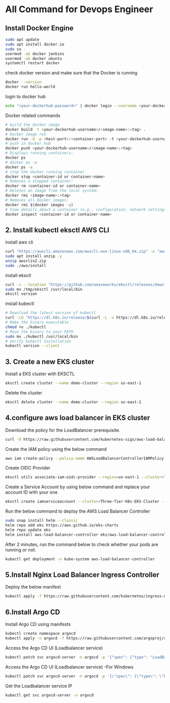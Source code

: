 # All Command for Devops Engineer

## Install Docker Engine
```bash
sudo apt update
sudo apt install docker.io
sudo su -
usermod -aG docker jenkins
usermod -aG docker ubuntu
systemctl restart docker
```
check docker version and make sure that the Docker is running
```bash
docker --version
docker run hello-world
```
login to docker hub
```bash
echo "<your-dockerhub-password>" | docker login --username <your-dockerhub-username> --password-stdin
```
Docker related commands
```bash
# build the docker image
docker build -t <your-dockerhub-username>/<image-name>:<tag> .
# Docker image run
docker run -d -p <host-port>:<container-port> -t <your-dockerhub-username>/<image-name>:<tag>
# push in docker hub
docker push <your-dockerhub-username>/<image-name>:<tag>
# Displays running containers:
docker ps
# docker ps -a
docker ps -a
# stop the docker running container
docker stop <container-id or container-name>
# Removes a stopped container:
docker rm <container-id or container-name>
# Deletes an image from the local system:
docker rmi <image-name>:<tag>
# Removes all Docker images:
docker rmi $(docker images -q)
# View details about a container (e.g., configuration, network settings):
docker inspect <container-id or container-name>
```
## 2. Install kubectl eksctl AWS CLI

install aws cli

```bash
curl "https://awscli.amazonaws.com/awscli-exe-linux-x86_64.zip" -o "awscliv2.zip"
sudo apt install unzip -y
unzip awscliv2.zip
sudo ./aws/install
```

install eksctl

```bash
curl -s --location "https://github.com/weaveworks/eksctl/releases/download/latest_release/eksctl_$(uname -s)_amd64.tar.gz" | tar xz -C /tmp
sudo mv /tmp/eksctl /usr/local/bin
eksctl version
```
install kubectl
```bash
# Download the latest version of kubectl
curl -LO "https://dl.k8s.io/release/$(curl -L -s https://dl.k8s.io/release/stable.txt)/bin/linux/amd64/kubectl"
# Make the binary executable
chmod +x ./kubectl
# Move the binary to your PATH
sudo mv ./kubectl /usr/local/bin
# Verify kubectl installation
kubectl version --client
```
## 3. Create a new EKS cluster
Install a EKS cluster with EKSCTL
```bash
eksctl create cluster --name demo-cluster --region us-east-1
```
Delete the cluster
```bash
eksctl delete cluster --name demo-cluster --region us-east-1
```

## 4.configure aws load balancer in EKS cluster

Download the policy for the LoadBalancer prerequisite.

```bash
curl -O https://raw.githubusercontent.com/kubernetes-sigs/aws-load-balancer-controller/v2.5.4/docs/install/iam_policy.json
```

Create the IAM policy using the below command

```bash
aws iam create-policy --policy-name AWSLoadBalancerControllerIAMPolicy --policy-document file://iam_policy.json
```

Create OIDC Provider

```bash
eksctl utils associate-iam-oidc-provider --region=us-east-1 --cluster=Three-Tier-K8s-EKS-Cluster --approve
```

Create a Service Account by using below command and replace your account ID with your one

```bash
eksctl create iamserviceaccount --cluster=Three-Tier-K8s-EKS-Cluster --namespace=kube-system --name=aws-load-balancer-controller --role-name AmazonEKSLoadBalancerControllerRole --attach-policy-arn=arn:aws:iam::<your_account_id>:policy/AWSLoadBalancerControllerIAMPolicy --approve --region=us-east-1
```

Run the below command to deploy the AWS Load Balancer Controller

```bash
sudo snap install helm --classic
helm repo add eks https://aws.github.io/eks-charts
helm repo update eks
helm install aws-load-balancer-controller eks/aws-load-balancer-controller -n kube-system --set clusterName=my-cluster --set serviceAccount.create=false --set serviceAccount.name=aws-load-balancer-controller
```

After 2 minutes, run the command below to check whether your pods are running or not.

```bash
kubectl get deployment -n kube-system aws-load-balancer-controller
```
## 5.Install Nginx Load Balancer Ingress Controller 

Deploy the below manifest

```bash
kubectl apply -f https://raw.githubusercontent.com/kubernetes/ingress-nginx/controller-v1.11.1/deploy/static/provider/aws/deploy.yaml
```
## 6.Install Argo CD

Install Argo CD using manifests

```bash
kubectl create namespace argocd
kubectl apply -n argocd -f https://raw.githubusercontent.com/argoproj/argo-cd/stable/manifests/install.yaml
```

Access the Argo CD UI (Loadbalancer service)

```bash
kubectl patch svc argocd-server -n argocd -p '{"spec": {"type": "LoadBalancer"}}'
```

Access the Argo CD UI (Loadbalancer service) -For Windows

```bash
kubectl patch svc argocd-server -n argocd -p '{\"spec\": {\"type\": \"LoadBalancer\"}}'
```

Get the Loadbalancer service IP

```bash
kubectl get svc argocd-server -n argocd
```
